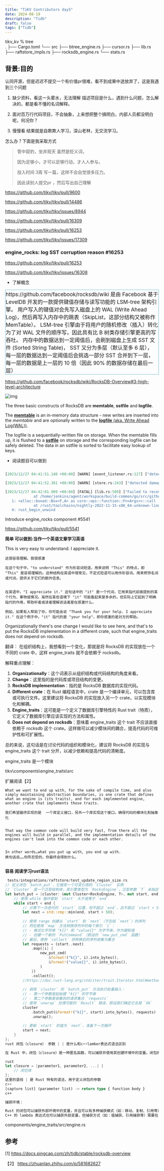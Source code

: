 ```yaml
---
title: "TiKV Contributors day5"
date: 2024-08-19
description: "Tidb"
draft: false
tags: ["Tidb"] 
---
```








tikv_kv % tree     
.
├── Cargo.toml
└── src
    ├── btree_engine.rs
    ├── cursor.rs
    ├── lib.rs
    ├── raftstore_impls.rs
    ├── rocksdb_engine.rs
    └── stats.rs





## 背景:目的

认同开源，但是迟迟不提交一个有价值pr很难，看不到成果中途放弃了，这是我遇到三个问题

1. 缺少资料，看这一头雾水，无法理解 描述项目是什么，遇到什么问题，怎么解决的，都是看不懂的名词解释。


2. 面对百万行代码项目，不会抽象，上来想把整个搞明白，内部人员都没明白呢，何况你？


3. 慢慢看 结果就是自欺欺人学习，深山老林，无交流学习。



怎么办？下面是我采取方式

> 管中窥豹，坐井观天  虽然是贬义词，
>
> 因为足够小，才可以足够行动，才人人参与。
>
> 投入时间 3周 写一篇，这样不会自觉很多压力。
>
> 因此读别人提交pr ，然后写出自己理解





https://github.com/tikv/tikv/pull/9600



https://github.com/tikv/tikv/pull/14486



https://github.com/tikv/tikv/issues/8944

https://github.com/tikv/tikv/pull/16309



 

https://github.com/tikv/tikv/pull/16253



https://github.com/tikv/tikv/issues/17309







### engine_rocks: log SST corruption reason #16253

https://github.com/tikv/tikv/pull/16253

https://github.com/tikv/tikv/issues/16308



- 了解概念

<div  style="border: 2px solid  #add8e6;font-size: 17px; align-items: center;">  
https://github.com/facebook/rocksdb/wiki 是由 Facebook 基于 LevelDB 开发的一款提供键值存储与读写功能的 LSM-tree 架构引擎。
用户写入的键值对会先写入磁盘上的 WAL (Write Ahead Log)，然后再写入内存中的跳表（SkipList，这部分结构又被称作 MemTable）。
 LSM-tree 引擎由于将用户的随机修改（插入）转化为了对 WAL 文件的顺序写，因此具有比 B 树类存储引擎更高的写吞吐。
内存中的数据达到一定阈值后，会刷到磁盘上生成 SST 文件 (Sorted String Table)，
 SST 又分为多层（默认至多 6 层），
每一层的数据达到一定阈值后会挑选一部分 SST 合并到下一层，每一层的数据是上一层的 10 倍（因此 90% 的数据存储在最后一层） 
</div>




https://github.com/facebook/rocksdb/wiki/RocksDB-Overview#3-high-level-architecture

![img](https://user-images.githubusercontent.com/62277872/119747261-310fb300-be47-11eb-92c3-c11719fa8a0c.png)



The three basic constructs of RocksDB are **memtable**, **sstfile** and **logfile**. 

The [**memtable**](https://github.com/facebook/rocksdb/wiki/MemTable) is an in-memory data structure - new writes are inserted into the *memtable* and are optionally written to the [**logfile** (aka. Write Ahead Log(WAL))](https://github.com/facebook/rocksdb/wiki/Write-Ahead-Log-(WAL)). 

The logfile is a sequentially-written file on storage. When the memtable fills up, it is flushed to a [**sstfile**](https://github.com/facebook/rocksdb/wiki/Rocksdb-BlockBasedTable-Format) on storage and the corresponding logfile can be safely deleted. The data in an sstfile is sorted to facilitate easy lookup of keys.



- 阅读题目可以做到

~~~R

[2023/12/27 04:41:51.140 +08:00] [WARN] [event_listener.rs:127] ["detected rocksdb background error"] [err="Corruption: block checksum mismatch: stored = 2981909476, computed = 324654415, type = 1  in /data1/data/db/38457359.sst offset 8497742 size 3971"] [sst=/38457359.sst]

[2023/12/27 04:41:52.381 +08:00] [WARN] [store.rs:243] ["detected damaged regions overlapping damaged file ranges"] [id="{592132084, 442186929, 607655650}"]

[2023/12/27 04:42:01.909 +08:00] [FATAL] [lib.rs:509] ["Failed to recover sst file: /38457359.sst, error: file still exists, it may belong L0, damaged_files:[name:\"/38457359.sst\", smallest_key:[122, 116, 128, 0, 
             at /home/jenkins/agent/workspace/build-common/go/src/github.com/pingcap/tikv/components/tikv_util/src/lib.rs:508:18
   1: <alloc::boxed::Box<F,A> as core::ops::function::Fn<Args>>::call
             at /rust/toolchains/nightly-2022-11-15-x86_64-unknown-linux-
   4: rust_begin_unwind
~~~





Introduce engine_rocks component #5541

https://github.com/tikv/tikv/pull/5541



**简单 可以做到:当作一个英语文章学习英语**



This is very easy to understand. I appreciate it.

```
这很容易理解。我很感激

在这个句子中，"to understand" 作为形容词短语，用来说明 "This" 的特点，即 "This" 是容易理解的。这种结构在英语中很常见，不定式短语可以用作形容词，用来修饰名词或代词，提供关于它们的额外信息。


在英语中，"I appreciate it." 这句话中的 "it" 是一个代词，它用来指代前面提到的某个行为、事物或情况。虽然在某些语境下 "it" 可能看起来是多余的，但实际上它起到了明确指代的作用，帮助听者或读者理解说话者是在感激什么。

例如，如果有人帮助了你，你可能会说 "Thank you for your help. I appreciate it." 在这个例子中，"it" 指代的是 "your help"，即你感激的是对方的帮助。

```





Organizationally there's one change I would like to see here, and that's to put the RocksDB implementation in a different crate, such that engine_traits does not depend on rocksdb.

翻译：
在组织结构上，我想看到一个变化，那就是将 RocksDB 的实现放在一个不同的 crate 中，这样 engine_traits 就不会依赖于 rocksdb。

解释重点理解：
1. **Organizationally**：这个词表示从组织结构或代码结构的角度来看。
2. **Change**：这里指的是代码库或项目结构的变更。
3. **RocksDB implementation**：指的是 RocksDB 数据库的实现代码。
4. **Different crate**：在 Rust 编程语言中，crate 是一个编译单元，可以包含库或可执行文件。这里建议将 RocksDB 的实现放入另一个 crate，以实现模块化和解耦。
5. **Engine_traits**：这可能是一个定义了数据库引擎特性的 Rust trait（特质），它定义了数据库引擎应该实现的方法和属性。
6. **Does not depend on rocksdb**：意味着 engine_traits 这个 trait 不应该直接依赖于 rocksdb 这个 crate。这样做可以减少模块间的耦合，提高代码的可维护性和可扩展性。

总的来说，这句话是在讨论代码的组织和模块化，建议将 RocksDB 的实现与 engine_traits 这个 trait 分开，以减少依赖和提高代码的清晰度。



engine_traits  是一个模块

tikv\components\engine_traits\src 



扩展阅读【2】

~~~
What we want to end up with, for the sake of compile time, and also simply maintaining abstraction boundaries, is one crate that defines what an engine is (its traits), and for each implemented engine, 
another crate that implements those traits. 

我们希望最终实现的是  一个库定义接口，另外一个库实现这个接口。确保代码的模块化和抽象化


That way the common code will build very fast, from there all the engines will build in parallel, and the implementation details of the engines can't leak into the common code or each other.


In other words…what you put up with, you end up with.
换句话说……你所忍受的，你最终会得到什么。


~~~



**容易  阅读学习rust语法**



~~~rust
 tests/integrations/raftstore/test_update_region_size.rs
// 定义闭包 `batch_put`，它接受一个可变引用的 `Cluster` 实例
// `Cluster` 是一个泛型结构体，其引擎类型为 `RocksEngine`，泛型参数 `T` 未指定
let batch_put = |cluster: &mut Cluster<RocksEngine, T>, mut start, end| {
    // 使用 while 循环直到 `start` 大于或等于 `end`
    while start < end {
        // 计算下一次迭代的 `start` 位置，但不超过 `end`，且不超过 `start + 50`
        let next = std::cmp::min(end, start + 50);
        
        // 使用 range 创建从 `start` 到 `next`（不包括 `next`）的序列
        // 然后使用 `map` 方法转换序列中的每个索引 `i`：
        // - 格式化字符串 "k{}" 和 "value{}" 为字节串，作为键和值
        // - 创建一个新的 `PutCommand`（假设的 `new_put_cmd` 函数）
        // 最后，使用 `collect` 将转换后的序列收集为集合
        let requests = (start..next)
            .map(|i| {
                new_put_cmd(
                    &format!("k{}", i).into_bytes(),
                    &format!("value{}", i).into_bytes(),
                )
            })
            .collect();
        //https://doc.rust-lang.org/std/iter/trait.Iterator.html#method.collect
        
        // 调用 `cluster` 的 `batch_put` 方法执行批量插入：
        // - 第一个参数是起始键 "k{}" 的字节串
        // - 第二个参数是收集到的请求集合 `requests`
        // 使用 `unwrap` 处理可能的 `Result` 错误，假设我们确定它总是 `Ok`
        cluster
            .batch_put(&format!("k{}", start).into_bytes(), requests)
            .unwrap();
        
        // 更新 `start` 的值为 `next`，准备下一次循环
        start = next;
    }
};
rust 闭包（closure） 参数 | | 是什么和c++lamber表达式语法区别

在 Rust 中，闭包（closure）是一种匿名函数，可以捕获并使用其创建环境中的变量。闭包的参数列表使用竖线 | 来定义，这与函数定义中的圆括号 () 不同。Rust 中的闭包语法如下：

rust
let closure = |parameter1, parameter2, ...| {
    // 闭包体
};
这里的竖线 | 是 Rust 特有的语法，用于定义闭包的参数
c++
[capture list] (parameter list) -> return type { function body }
c++

捕获环境：

Rust 的闭包可以捕获外部环境中的变量，并且可以有多种捕获模式（如：移动、复制、引用等）。
C++ 的 lambda 表达式也可以捕获外部变量，但捕获方式（如：值捕获、引用捕获等）需要在 lambda 表达式的捕获子句中明确指定。

~~~





components/engine_traits/src/engine.rs





## 参考

[1] https://docs.pingcap.com/zh/tidb/stable/rocksdb-overview

【2】 https://zhuanlan.zhihu.com/p/581682627



